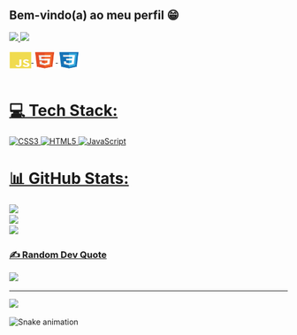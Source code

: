 ## Bem-vindo(a) ao meu perfil 😁

 <div>
   <a href="https://github.com/thiagosouza1989">
   <img height="180em" src="https://github-readme-stats.vercel.app/api?username=thiagosouza1989&show_icons=true&theme=tokyonight&include_all_commits=true&count_private=true"/>
   <img height="180em" src="https://github-readme-stats.vercel.app/api/top-langs/?username=thiagosouza1989&layout=compact&langs_count=6&theme=tokyonight"/>

</div>
<div style="display: inline_block"><br>
  <img align="center" alt="Js" height="30" width="40" src="https://raw.githubusercontent.com/devicons/devicon/master/icons/javascript/javascript-plain.svg">
  <img align="center" alt="HTML" height="30" width="40" src="https://raw.githubusercontent.com/devicons/devicon/master/icons/html5/html5-original.svg">
  <img align="center" alt="CSS" height="30" width="40" src="https://raw.githubusercontent.com/devicons/devicon/master/icons/css3/css3-original.svg">
</div>
 
 <br>
 
 
# 💻 Tech Stack:
![CSS3](https://img.shields.io/badge/css3-%231572B6.svg?style=for-the-badge&logo=css3&logoColor=white) ![HTML5](https://img.shields.io/badge/html5-%23E34F26.svg?style=for-the-badge&logo=html5&logoColor=white) ![JavaScript](https://img.shields.io/badge/javascript-%23323330.svg?style=for-the-badge&logo=javascript&logoColor=%23F7DF1E)
# 📊 GitHub Stats:
![](https://github-readme-stats.vercel.app/api?username=thiagoSouza1989&theme=dark&hide_border=false&include_all_commits=false&count_private=false)<br/>
![](https://github-readme-streak-stats.herokuapp.com/?user=thiagoSouza1989&theme=dark&hide_border=false)<br/>
![](https://github-readme-stats.vercel.app/api/top-langs/?username=thiagoSouza1989&theme=dark&hide_border=false&include_all_commits=false&count_private=false&layout=compact)

### ✍️ Random Dev Quote
![](https://quotes-github-readme.vercel.app/api?type=horizontal&theme=radical)

---
[![](https://visitcount.itsvg.in/api?id=thiagoSouza1989&icon=0&color=0)](https://visitcount.itsvg.in)

<!-- Proudly created with GPRM ( https://gprm.itsvg.in ) -->
 
  <!--### Pra conteúdo sobre programação me segue a gente nas redes abaixo!
 
<div> 
 
  <a href="" target="_blank"><img src="https://img.shields.io/badge/-Instagram-%23E4405F?style=for-the-badge&logo=instagram&logoColor=white" target="_blank"></a>
 <a href="" target="_blank"><img src="https://img.shields.io/badge/Discord-7289DA?style=for-the-badge&logo=discord&logoColor=white" target="_blank"></a> 
  <a href = ""><img src="https://img.shields.io/badge/-Gmail-%23333?style=for-the-badge&logo=gmail&logoColor=white" target="_blank"></a>
  <a href="" target="_blank"><img src="https://img.shields.io/badge/-LinkedIn-%230077B5?style=for-the-badge&logo=linkedin&logoColor=white" target="_blank"></a--> 
 
  ![Snake animation](https://github.com/thiagosouza1989/thiagosouza1989/blob/output/github-contribution-grid-snake.svg)

</div>
